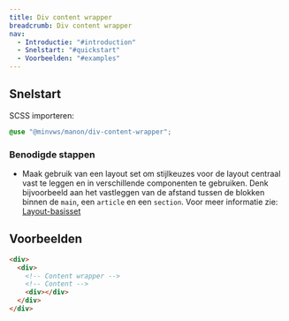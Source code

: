 ```yaml
---
title: Div content wrapper
breadcrumb: Div content wrapper
nav:
  - Introductie: "#introduction"
  - Snelstart: "#quickstart"
  - Voorbeelden: "#examples"
---
```


<h2 id="quickstart">Snelstart</h2>

SCSS importeren:

```scss
@use "@minvws/manon/div-content-wrapper";
```

### Benodigde stappen

- Maak gebruik van een layout set om stijlkeuzes voor de layout centraal vast te
  leggen en in verschillende componenten te gebruiken. Denk bijvoorbeeld aan het
  vastleggen van de afstand tussen de blokken binnen de `main`, een `article` en
  een `section`. Voor meer informatie zie:
  [Layout-basisset]({base}/components/layout/layout-set)

<h2 id="examples">Voorbeelden</h2>

```html
<div>
  <div>
    <!-- Content wrapper -->
    <!-- Content -->
    <div></div>
  </div>
</div>
```
